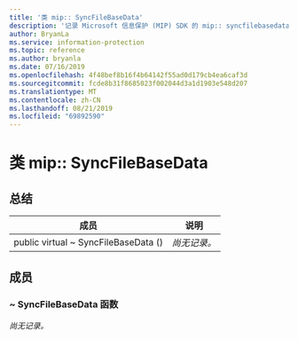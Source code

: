 ```yaml
---
title: '类 mip:: SyncFileBaseData'
description: '记录 Microsoft 信息保护 (MIP) SDK 的 mip:: syncfilebasedata 类。'
author: BryanLa
ms.service: information-protection
ms.topic: reference
ms.author: bryanla
ms.date: 07/16/2019
ms.openlocfilehash: 4f48bef8b16f4b64142f55ad0d179cb4ea6caf3d
ms.sourcegitcommit: fcde8b31f8685023f002044d3a1d1903e548d207
ms.translationtype: MT
ms.contentlocale: zh-CN
ms.lasthandoff: 08/21/2019
ms.locfileid: "69892590"
---
```

# <a name="class-mipsyncfilebasedata"></a>类 mip:: SyncFileBaseData 
  
## <a name="summary"></a>总结
 成员                        | 说明                                
--------------------------------|---------------------------------------------
public virtual ~ SyncFileBaseData ()  | _尚无记录。_
  
## <a name="members"></a>成员
  
### <a name="syncfilebasedata-function"></a>~ SyncFileBaseData 函数
_尚无记录。_
